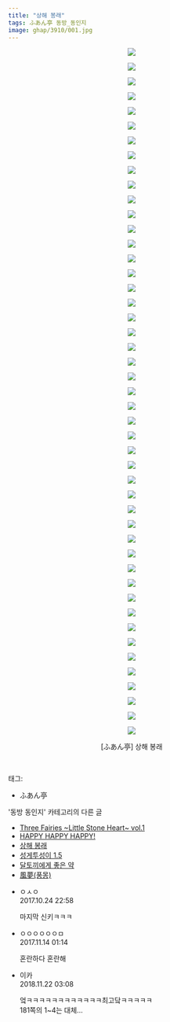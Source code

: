 ```yaml
---
title: "상해 봉래"
tags: ふあん亭 동방_동인지
image: ghap/3910/001.jpg
---
```

<div class="article">
<p style="text-align: center; clear: none; float: none;"><img src="{{ site.nasurl }}/ghap/3910/001.jpg"/></p>
<p style="text-align: center; clear: none; float: none;"><img src="{{ site.nasurl }}/ghap/3910/002.jpg"/></p>
<p style="text-align: center; clear: none; float: none;"><img src="{{ site.nasurl }}/ghap/3910/003.jpg"/></p>
<p style="text-align: center; clear: none; float: none;"><img src="{{ site.nasurl }}/ghap/3910/004.jpg"/></p>
<p style="text-align: center; clear: none; float: none;"><img src="{{ site.nasurl }}/ghap/3910/005.jpg"/></p>
<p style="text-align: center; clear: none; float: none;"><img src="{{ site.nasurl }}/ghap/3910/006.jpg"/></p>
<p style="text-align: center; clear: none; float: none;"><img src="{{ site.nasurl }}/ghap/3910/007.jpg"/></p>
<p style="text-align: center; clear: none; float: none;"><img src="{{ site.nasurl }}/ghap/3910/008.jpg"/></p>
<p style="text-align: center; clear: none; float: none;"><img src="{{ site.nasurl }}/ghap/3910/009.jpg"/></p>
<p style="text-align: center; clear: none; float: none;"><img src="{{ site.nasurl }}/ghap/3910/010.jpg"/></p>
<p style="text-align: center; clear: none; float: none;"><img src="{{ site.nasurl }}/ghap/3910/011.jpg"/></p>
<p style="text-align: center; clear: none; float: none;"><img src="{{ site.nasurl }}/ghap/3910/012.jpg"/></p>
<p style="text-align: center; clear: none; float: none;"><img src="{{ site.nasurl }}/ghap/3910/013.jpg"/></p>
<p style="text-align: center; clear: none; float: none;"><img src="{{ site.nasurl }}/ghap/3910/014.jpg"/></p>
<p style="text-align: center; clear: none; float: none;"><img src="{{ site.nasurl }}/ghap/3910/015.jpg"/></p>
<p style="text-align: center; clear: none; float: none;"><img src="{{ site.nasurl }}/ghap/3910/016.jpg"/></p>
<p style="text-align: center; clear: none; float: none;"><img src="{{ site.nasurl }}/ghap/3910/017.jpg"/></p>
<p style="text-align: center; clear: none; float: none;"><img src="{{ site.nasurl }}/ghap/3910/018.jpg"/></p>
<p style="text-align: center; clear: none; float: none;"><img src="{{ site.nasurl }}/ghap/3910/019.jpg"/></p>
<p style="text-align: center; clear: none; float: none;"><img src="{{ site.nasurl }}/ghap/3910/020.jpg"/></p>
<p style="text-align: center; clear: none; float: none;"><img src="{{ site.nasurl }}/ghap/3910/021.jpg"/></p>
<p style="text-align: center; clear: none; float: none;"><img src="{{ site.nasurl }}/ghap/3910/022.jpg"/></p>
<p style="text-align: center; clear: none; float: none;"><img src="{{ site.nasurl }}/ghap/3910/023.jpg"/></p>
<p style="text-align: center; clear: none; float: none;"><img src="{{ site.nasurl }}/ghap/3910/024.jpg"/></p>
<p style="text-align: center; clear: none; float: none;"><img src="{{ site.nasurl }}/ghap/3910/025.jpg"/></p>
<p style="text-align: center; clear: none; float: none;"><img src="{{ site.nasurl }}/ghap/3910/026.jpg"/></p>
<p style="text-align: center; clear: none; float: none;"><img src="{{ site.nasurl }}/ghap/3910/027.jpg"/></p>
<p style="text-align: center; clear: none; float: none;"><img src="{{ site.nasurl }}/ghap/3910/028.jpg"/></p>
<p style="text-align: center; clear: none; float: none;"><img src="{{ site.nasurl }}/ghap/3910/029.jpg"/></p>
<p style="text-align: center; clear: none; float: none;"><img src="{{ site.nasurl }}/ghap/3910/030.jpg"/></p>
<p style="text-align: center; clear: none; float: none;"><img src="{{ site.nasurl }}/ghap/3910/031.jpg"/></p>
<p style="text-align: center; clear: none; float: none;"><img src="{{ site.nasurl }}/ghap/3910/032.jpg"/></p>
<p style="text-align: center; clear: none; float: none;"><img src="{{ site.nasurl }}/ghap/3910/033.jpg"/></p>
<p style="text-align: center; clear: none; float: none;"><img src="{{ site.nasurl }}/ghap/3910/034.jpg"/></p>
<p style="text-align: center; clear: none; float: none;"><img src="{{ site.nasurl }}/ghap/3910/035.jpg"/></p>
<p style="text-align: center; clear: none; float: none;"><img src="{{ site.nasurl }}/ghap/3910/036.jpg"/></p>
<p style="text-align: center; clear: none; float: none;"><img src="{{ site.nasurl }}/ghap/3910/037.jpg"/></p>
<p style="text-align: center; clear: none; float: none;"><img src="{{ site.nasurl }}/ghap/3910/038.jpg"/></p>
<p style="text-align: center; clear: none; float: none;"><img src="{{ site.nasurl }}/ghap/3910/039.jpg"/></p>
<p style="text-align: center; clear: none; float: none;"><img src="{{ site.nasurl }}/ghap/3910/040.jpg"/></p>
<p style="text-align: center; clear: none; float: none;"><img src="{{ site.nasurl }}/ghap/3910/041.jpg"/></p>
<p style="text-align: center; clear: none; float: none;"><img src="{{ site.nasurl }}/ghap/3910/042.jpg"/></p>
<p style="text-align: center; clear: none; float: none;"><img src="{{ site.nasurl }}/ghap/3910/043.jpg"/></p>
<p style="text-align: center; clear: none; float: none;"><img src="{{ site.nasurl }}/ghap/3910/044.jpg"/></p>
<p style="text-align: center; clear: none; float: none;"><img src="{{ site.nasurl }}/ghap/3910/045.jpg"/></p>
<p style="text-align: center; clear: none; float: none;"><img src="{{ site.nasurl }}/ghap/3910/046.jpg"/></p>
<p style="text-align: center; clear: none; float: none;"><img src="{{ site.nasurl }}/ghap/3910/047.jpg"/></p>
<p style="text-align: center; clear: none; float: none;">[ふあん亭] 상해 봉래</p>
<p><br/></p>
</div><div class="tagTrail">
<p>태그: </p>
<ul>
<li>ふあん亭</li>
</ul>
</div><div class="another">
<p>'동방 동인지' 카테고리의 다른 글</p>
<ul>
<li><a href="/2017-10-24-ghap_3912">Three Fairies ~Little Stone Heart~ vol.1</a></li>
<li><a href="/2017-10-24-ghap_3911">HAPPY HAPPY HAPPY!</a></li>
<li><a href="/2017-10-24-ghap_3910">상해 봉래</a></li>
<li><a href="/2017-10-23-ghap_3908">성게투성이 1.5</a></li>
<li><a href="/2017-10-23-ghap_3907">달토끼에게 좋은 약</a></li>
<li><a href="/2017-10-23-ghap_3906">風夢(풍몽)</a></li>
</ul>
</div><div class="cb_module cb_fluid">
<div class="cb_wrt cb_profile">
<div class="comment">
<ul>
<li class="cb_thumb_off" id="comment15113661">
<div class="cb_comment_area">
<div class="cb_info_area">
<div class="cb_section">
<span class="cb_nick_name">ㅇㅅㅇ</span>
</div>
<div class="cb_section">
<span class="cb_date">2017.10.24 22:58 </span>
</div>
</div>
<div class="cb_dsc_comment">
<p class="cb_dsc">
											마지막 신키ㅋㅋㅋ
										</p>
</div>
</div></li>
<li class="cb_thumb_off" id="comment15128847">
<div class="cb_comment_area">
<div class="cb_info_area">
<div class="cb_section">
<span class="cb_nick_name">ㅇㅇㅇㅇㅇㅇㅁ</span>
</div>
<div class="cb_section">
<span class="cb_date">2017.11.14 01:14 </span>
</div>
</div>
<div class="cb_dsc_comment">
<p class="cb_dsc">
											혼란하다 혼란해
										</p>
</div>
</div></li>
<li class="cb_thumb_off" id="comment15376493">
<div class="cb_comment_area">
<div class="cb_info_area">
<div class="cb_section">
<span class="cb_nick_name">이카</span>
</div>
<div class="cb_section">
<span class="cb_date">2018.11.22 03:08 </span>
</div>
</div>
<div class="cb_dsc_comment">
<p class="cb_dsc">
											엌ㅋㅋㅋㅋㅋㅋㅋㅋㅋㅋㅋㅋ최고닼ㅋㅋㅋㅋㅋ<br/>
181쪽의 1~4는 대체...
										</p>
</div>
</div></li>
</ul>
</div>
</div><!-- commentList close -->
</div>